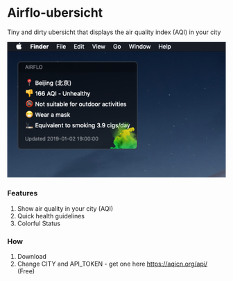 # Airflo-ubersicht
Tiny and dirty ubersicht that displays the air quality index (AQI) in your city

![screenshot](https://github.com/kelvinwebdesigner/Airflo-ubersicht/raw/master/screenshot.png)

### Features

1. Show air quality in your city (AQI)
2. Quick health guidelines
3. Colorful Status 


### How
1. Download
2. Change CITY and API_TOKEN - get one here https://aqicn.org/api/ (Free)
